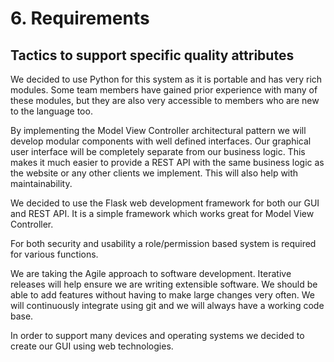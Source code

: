 # 6. Requirements

## Tactics to support specific quality attributes
We decided to use Python for this system as it is portable and has very rich modules. Some team members have gained prior experience with many of these modules, but they are also very accessible to members who are new to the language too.

By implementing the Model View Controller architectural pattern we will develop modular components with well defined interfaces. Our graphical user interface will be completely separate from our business logic. This makes it much easier to provide a REST API with the same business logic as the website or any other clients we implement. This will also help with maintainability.

We decided to use the Flask web development framework for both our GUI and REST API. It is a simple framework which works great for Model View Controller.

For both security and usability a role/permission based system is required for various functions.

We are taking the Agile approach to software development. Iterative releases will help ensure we are writing extensible software. We should be able to add features without having to make large changes very often. We will continuously integrate using git and we will always have a working code base.

In order to support many devices and operating systems we decided to create our GUI using web technologies.
